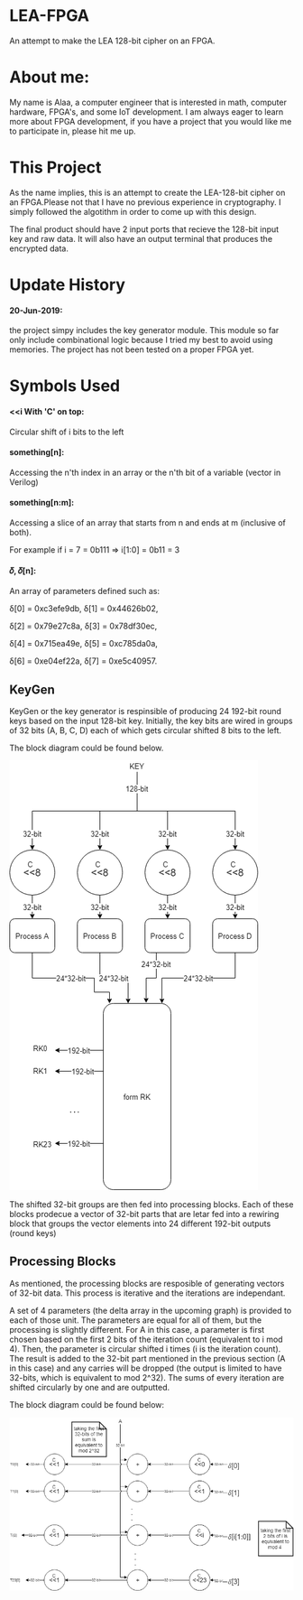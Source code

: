 # LEA-FPGA
An attempt to make the LEA 128-bit cipher on an FPGA.

# About me:
My name is Alaa, a computer engineer that is interested in math, computer hardware, FPGA's, and some IoT development. 
I am always eager to learn more about FPGA development, if you have a project that you would like me to participate in, please hit me up.

# This Project
As the name implies, this is an attempt to create the LEA-128-bit cipher on an FPGA.Please not that I have no previous experience in cryptography. I simply followed the algotithm in order to come up with this design. 

The final product should have 2 input ports that recieve the 128-bit input key and raw data. It will also have an output terminal that produces the encrypted data.

# Update History

#### 20-Jun-2019: 
the project simpy includes the key generator module. This module so far only include combinational logic because I tried my best to avoid using memories. The project has not been tested on a proper FPGA yet. 

# Symbols Used

#### <<i With 'C' on top:
Circular shift of i bits to the left 

#### something[n]:
Accessing the n'th index in an array or the n'th bit of a variable (vector in Verilog)

#### something[n:m]:
Accessing a slice of an array that starts from n and ends at m (inclusive of both). 

For example if i = 7 = 0b111 => i[1:0] = 0b11 = 3

#### 𝛿, 𝛿[n]:
An array of parameters defined such as:

δ[0] = 0xc3efe9db, δ[1] = 0x44626b02,

δ[2] = 0x79e27c8a, δ[3] = 0x78df30ec,

δ[4] = 0x715ea49e, δ[5] = 0xc785da0a,

δ[6] = 0xe04ef22a, δ[7] = 0xe5c40957.


## KeyGen
KeyGen or the key generator is respinsible of producing 24 192-bit round keys based on the input 128-bit key. Initially, the key bits are wired in groups of 32 bits (A, B, C, D) each of which gets circular shifted 8 bits to the left.

The block diagram could be found below.

![keyGen](https://github.com/LadonAl/LEA-FPGA/blob/master/LEA-FPGA-KeyGenerator.png?raw=true)

The shifted 32-bit groups are then fed into processing blocks. Each of these blocks prodecue a vector of 32-bit parts that are letar fed into a rewiring block that groups the vector elements into 24 different 192-bit outputs (round keys)

## Processing Blocks
As mentioned, the processing blocks are resposible of generating vectors of 32-bit data. This process is iterative and the iterations are independant.

A set of 4 parameters (the delta array in the upcoming graph) is provided to each of those unit. The parameters are equal for all of them, but the processing is slightly different. For A in this case, a parameter is first chosen based on the first 2 bits of the iteration count (equivalent to i mod 4). Then, the parameter is circular shifted i times (i is the iteration count). The result is added to the 32-bit part mentioned in the previous section (A in this case) and any carries will be dropped (the output is limited to have 32-bits, which is equivalent to mod 2^32). The sums of every iteration are shifted circularly by one and are outputted.

The block diagram could be found below:

![processA](https://github.com/LadonAl/LEA-FPGA/blob/master/LEA-FPGA-ProcessA.png?raw=true)



